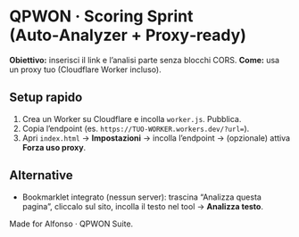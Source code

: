# QPWON · Scoring Sprint (Auto‑Analyzer + Proxy‑ready)

**Obiettivo:** inserisci il link e l’analisi parte senza blocchi CORS.
**Come:** usa un proxy tuo (Cloudflare Worker incluso).

## Setup rapido
1. Crea un Worker su Cloudflare e incolla `worker.js`. Pubblica.
2. Copia l’endpoint (es. `https://TUO-WORKER.workers.dev/?url=`).
3. Apri `index.html` → **Impostazioni** → incolla l’endpoint → (opzionale) attiva **Forza uso proxy**.

## Alternative
- Bookmarklet integrato (nessun server): trascina “Analizza questa pagina”, cliccalo sul sito, incolla il testo nel tool → **Analizza testo**.

Made for Alfonso · QPWON Suite.
